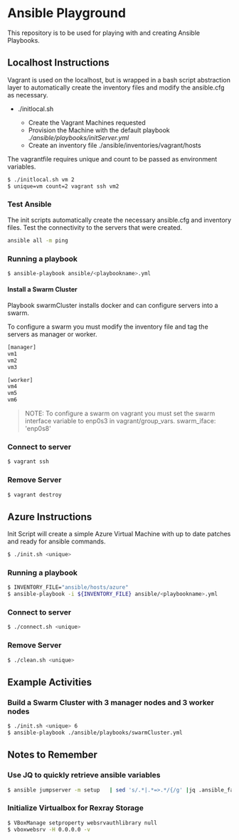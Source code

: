 # Ansible Playground

This repository is to be used for playing with and creating Ansible Playbooks.


## Localhost Instructions

Vagrant is used on the localhost, but is wrapped in a bash script abstraction layer to automatically create the inventory files and modify the ansible.cfg as necessary.

- ./initlocal.sh <unique> <count>
  - Create the Vagrant Machines requested
  - Provision the Machine with the default playbook _./ansible/playbooks/initServer.yml_
  - Create an inventory file ./ansible/inventories/vagrant/hosts

The vagrantfile requires unique and count to be passed as environment variables.


```bash
$ ./initlocal.sh vm 2
$ unique=vm count=2 vagrant ssh vm2
```

### Test Ansible

The init scripts automatically create the necessary ansible.cfg and inventory files.  Test the connectivity to the servers that were created.

```bash
ansible all -m ping
```

### Running a playbook

```bash
$ ansible-playbook ansible/<playbookname>.yml
```

#### Install a Swarm Cluster

Playbook swarmCluster installs docker and can configure servers into a swarm.

To configure a swarm you must modify the inventory file and tag the servers as manager or worker.

```bash
[manager]
vm1
vm2
vm3

[worker]
vm4
vm5
vm6
```

>NOTE: To configure a swarm on vagrant you must set the swarm interface variable to enp0s3 in vagrant/group_vars.
swarm_iface: 'enp0s8'


### Connect to server

```bash
$ vagrant ssh
```

### Remove Server

```bash
$ vagrant destroy
```

## Azure Instructions

Init Script will create a simple Azure Virtual Machine with up to date patches and ready for ansible commands.

```bash
$ ./init.sh <unique>
```

### Running a playbook

```bash
$ INVENTORY_FILE="ansible/hosts/azure"
$ ansible-playbook -i ${INVENTORY_FILE} ansible/<playbookname>.yml
```

### Connect to server

```bash
$ ./connect.sh <unique>
```

### Remove Server

```bash
$ ./clean.sh <unique>
```


## Example Activities

### Build a Swarm Cluster with 3 manager nodes and 3 worker nodes

```bash
$ ./init.sh <unique> 6
$ ansible-playbook ./ansible/playbooks/swarmCluster.yml
```


## Notes to Remember

### Use JQ to quickly retrieve ansible variables

```bash
$ ansible jumpserver -m setup   | sed 's/.*|.*=>.*/{/g' |jq .ansible_facts.ansible_env
```

### Initialize Virtualbox for Rexray Storage

```bash
$ VBoxManage setproperty websrvauthlibrary null
$ vboxwebsrv -H 0.0.0.0 -v
```


